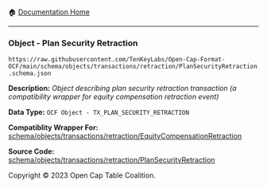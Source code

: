:house: [Documentation Home](../../../../../README.md)

---

### Object - Plan Security Retraction

`https://raw.githubusercontent.com/TenKeyLabs/Open-Cap-Format-OCF/main/schema/objects/transactions/retraction/PlanSecurityRetraction.schema.json`

  **Description:** _Object describing plan security retraction transaction (a compatibility wrapper for equity compensation retraction event)_

  **Data Type:** `OCF Object - TX_PLAN_SECURITY_RETRACTION`

  **Compatiblity Wrapper For:** [schema/objects/transactions/retraction/EquityCompensationRetraction](./EquityCompensationRetraction.md)

  **Source Code:** [schema/objects/transactions/retraction/PlanSecurityRetraction](../../../../../../schema/objects/transactions/retraction/PlanSecurityRetraction.schema.json)

Copyright © 2023 Open Cap Table Coalition.
